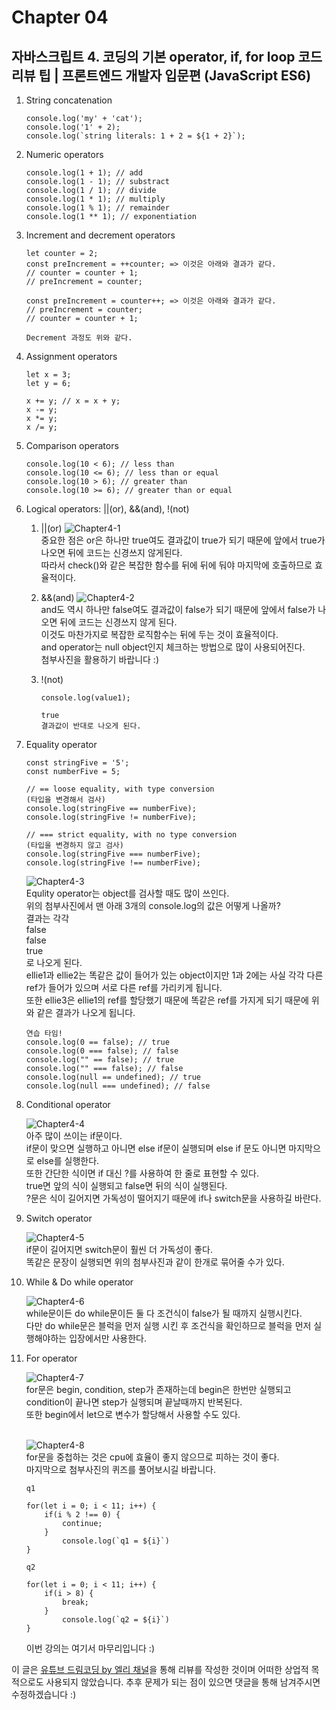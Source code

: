 # Chapter 04

## 자바스크립트 4. 코딩의 기본 operator, if, for loop 코드리뷰 팁 | 프론트엔드 개발자 입문편 (JavaScript ES6)

1. String concatenation

   ```
   console.log('my' + 'cat');
   console.log('1' + 2);
   console.log(`string literals: 1 + 2 = ${1 + 2}`);

   ```

2. Numeric operators

   ```
   console.log(1 + 1); // add
   console.log(1 - 1); // substract
   console.log(1 / 1); // divide
   console.log(1 * 1); // multiply
   console.log(1 % 1); // remainder
   console.log(1 ** 1); // exponentiation

   ```

3. Increment and decrement operators

   ```
   let counter = 2;
   const preIncrement = ++counter; => 이것은 아래와 결과가 같다.
   // counter = counter + 1;
   // preIncrement = counter;

   const preIncrement = counter++; => 이것은 아래와 결과가 같다.
   // preIncrement = counter;
   // counter = counter + 1;

   Decrement 과정도 위와 같다.
   ```

4. Assignment operators

   ```
   let x = 3;
   let y = 6;

   x += y; // x = x + y;
   x -= y;
   x *= y;
   x /= y;
   ```

5. Comparison operators

   ```
   console.log(10 < 6); // less than
   console.log(10 <= 6); // less than or equal
   console.log(10 > 6); // greater than
   console.log(10 >= 6); // greater than or equal
   ```

6. Logical operators: ||(or), &&(and), !(not)

   1. ||(or)
      ![Chapter4-1](./Chapter4-1.png)<br>
      중요한 점은 or은 하나만 true여도 결과값이 true가 되기 때문에 앞에서 true가 나오면 뒤에 코드는 신경쓰지 않게된다.<br>따라서 check()와 같은 복잡한 함수를 뒤에 뒤에 둬야 마지막에 호출하므로 효율적이다.<br>

   2. &&(and)
      ![Chapter4-2](./Chapter4-2.png)<br>
      and도 역시 하나만 false여도 결과값이 false가 되기 때문에 앞에서 false가 나오면 뒤에 코드는 신경쓰지 않게 된다.<br>이것도 마찬가지로 복잡한 로직함수는 뒤에 두는 것이 효율적이다.<br>and operator는 null object인지 체크하는 방법으로 많이 사용되어진다.<br>첨부사진을 활용하기 바랍니다 :)

   3. !(not)

      ```
      console.log(value1);

      true
      결과값이 반대로 나오게 된다.
      ```

7. Equality operator

   ```
   const stringFive = '5';
   const numberFive = 5;

   // == loose equality, with type conversion
   (타입을 변경해서 검사)
   console.log(stringFive == numberFive);
   console.log(stringFive != numberFive);

   // === strict equality, with no type conversion
   (타입을 변경하지 않고 검사)
   console.log(stringFive === numberFive);
   console.log(stringFive !== numberFive);
   ```

   ![Chapter4-3](./Chapter4-3.png)<br>
   Equlity operator는 object를 검사할 때도 많이 쓰인다.<br>
   위의 첨부사진에서 맨 아래 3개의 console.log의 값은 어떻게 나올까?<br>결과는 각각<br>false<br>false<br>true<br>로 나오게 된다.<br>
   ellie1과 ellie2는 똑같은 값이 들어가 있는 object이지만 1과 2에는 사실 각각 다른 ref가 들어가 있으며 서로 다른 ref를 가리키게 됩니다.<br>또한 ellie3은 ellie1의 ref를 할당했기 때문에 똑같은 ref를 가지게 되기 때문에 위와 같은 결과가 나오게 됩니다.<br>

   ```
   연습 타임!
   console.log(0 == false); // true
   console.log(0 === false); // false
   console.log("" == false); // true
   console.log("" === false); // false
   console.log(null == undefined); // true
   console.log(null === undefined); // false
   ```

8. Conditional operator

   ![Chapter4-4](./Chapter4-4.png)<br>
   아주 많이 쓰이는 if문이다.<br>if문이 맞으면 실행하고 아니면 else if문이 실행되며 else if 문도 아니면 마지막으로 else를 실행한다.<br>또한 간단한 식이면 if 대신 ?를 사용하여 한 줄로 표현할 수 있다.<br>true면 앞의 식이 실행되고 false면 뒤의 식이 실행된다.<br>?문은 식이 길어지면 가독성이 떨어지기 때문에 if나 switch문을 사용하길 바란다.<br>

9. Switch operator

   ![Chapter4-5](./Chapter4-5.png)<br>
   if문이 길어지면 switch문이 훨씬 더 가독성이 좋다.<br>
   똑같은 문장이 실행되면 위의 첨부사진과 같이 한개로 묶어줄 수가 있다.<br>

10. While & Do while operator

    ![Chapter4-6](./Chapter4-6.png)<br>
    while문이든 do while문이든 둘 다 조건식이 false가 될 때까지 실행시킨다.<br>다만 do while문은 블럭을 먼저 실행 시킨 후 조건식을 확인하므로 블럭을 먼저 실행해야하는 입장에서만 사용한다.<br>

11. For operator

    ![Chapter4-7](./Chapter4-7.png)<br>
    for문은 begin, condition, step가 존재하는데 begin은 한번만 실행되고 condition이 끝나면 step가 실행되며 끝날때까지 반복된다.
    <br>또한 begin에서 let으로 변수가 할당해서 사용할 수도 있다.<br><br>

    ![Chapter4-8](./Chapter4-8.png)<br>
    for문을 중첩하는 것은 cpu에 효율이 좋지 않으므로 피하는 것이 좋다.<br>마지막으로 첨부사진의 퀴즈를 풀어보시길 바랍니다.<br>

    ```
    q1

    for(let i = 0; i < 11; i++) {
        if(i % 2 !== 0) {
            continue;
        }
            console.log(`q1 = ${i}`)
    }

    q2

    for(let i = 0; i < 11; i++) {
        if(i > 8) {
            break;
        }
            console.log(`q2 = ${i}`)
    }
    ```

    이번 강의는 여기서 마무리입니다 :)<br>

이 글은 [유튜브 드림코딩 by 엘리 채널](https://www.youtube.com/watch?v=tJieVCgGzhs&list=PLv2d7VI9OotTVOL4QmPfvJWPJvkmv6h-2&index=4)을 통해 리뷰를 작성한 것이며 어떠한 상업적 목적으로도 사용되지 않았습니다. 추후 문제가 되는 점이 있으면 댓글을 통해 남겨주시면 수정하겠습니다 :)
